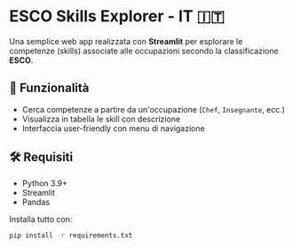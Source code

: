 # ESCO Skills Explorer - IT 🇮🇹

Una semplice web app realizzata con **Streamlit** per esplorare le competenze (skills) associate alle occupazioni secondo la classificazione **ESCO**.

## 🚀 Funzionalità

- Cerca competenze a partire da un'occupazione (`Chef`, `Insegnante`, ecc.)
- Visualizza in tabella le skill con descrizione
- Interfaccia user-friendly con menu di navigazione

## 🛠 Requisiti

- Python 3.9+
- Streamlit
- Pandas

Installa tutto con:

```bash
pip install -r requirements.txt


